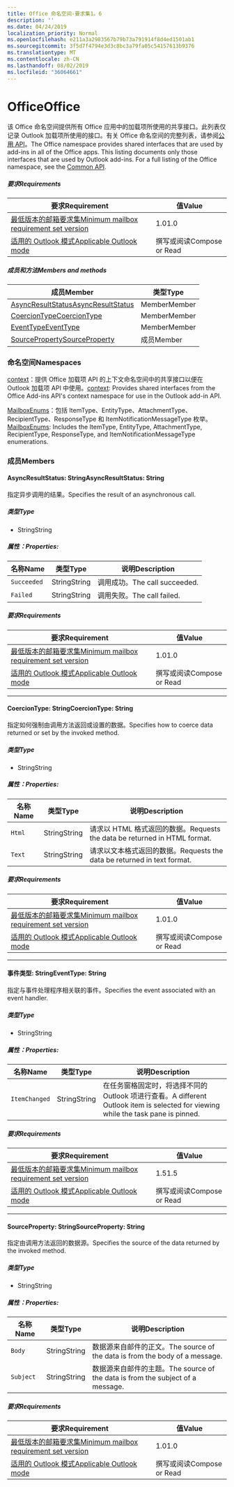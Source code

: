 ```yaml
---
title: Office 命名空间-要求集1。6
description: ''
ms.date: 04/24/2019
localization_priority: Normal
ms.openlocfilehash: e211a3a2983567b79b73a791914f8d4ed1501ab1
ms.sourcegitcommit: 3f5d7f4794e3d3c8bc3a79fa05c54157613b9376
ms.translationtype: MT
ms.contentlocale: zh-CN
ms.lasthandoff: 08/02/2019
ms.locfileid: "36064661"
---
```

# <a name="office"></a><span data-ttu-id="38e5c-102">Office</span><span class="sxs-lookup"><span data-stu-id="38e5c-102">Office</span></span>

<span data-ttu-id="38e5c-p101">该 Office 命名空间提供所有 Office 应用中的加载项所使用的共享接口。此列表仅记录 Outlook 加载项所使用的接口。有关 Office 命名空间的完整列表，请参阅[公用 API](/javascript/api/office)。</span><span class="sxs-lookup"><span data-stu-id="38e5c-p101">The Office namespace provides shared interfaces that are used by add-ins in all of the Office apps. This listing documents only those interfaces that are used by Outlook add-ins. For a full listing of the Office namespace, see the [Common API](/javascript/api/office).</span></span>

##### <a name="requirements"></a><span data-ttu-id="38e5c-105">要求</span><span class="sxs-lookup"><span data-stu-id="38e5c-105">Requirements</span></span>

|<span data-ttu-id="38e5c-106">要求</span><span class="sxs-lookup"><span data-stu-id="38e5c-106">Requirement</span></span>| <span data-ttu-id="38e5c-107">值</span><span class="sxs-lookup"><span data-stu-id="38e5c-107">Value</span></span>|
|---|---|
|[<span data-ttu-id="38e5c-108">最低版本的邮箱要求集</span><span class="sxs-lookup"><span data-stu-id="38e5c-108">Minimum mailbox requirement set version</span></span>](/office/dev/add-ins/reference/requirement-sets/outlook-api-requirement-sets)| <span data-ttu-id="38e5c-109">1.0</span><span class="sxs-lookup"><span data-stu-id="38e5c-109">1.0</span></span>|
|[<span data-ttu-id="38e5c-110">适用的 Outlook 模式</span><span class="sxs-lookup"><span data-stu-id="38e5c-110">Applicable Outlook mode</span></span>](/outlook/add-ins/#extension-points)| <span data-ttu-id="38e5c-111">撰写或阅读</span><span class="sxs-lookup"><span data-stu-id="38e5c-111">Compose or Read</span></span>|

##### <a name="members-and-methods"></a><span data-ttu-id="38e5c-112">成员和方法</span><span class="sxs-lookup"><span data-stu-id="38e5c-112">Members and methods</span></span>

| <span data-ttu-id="38e5c-113">成员</span><span class="sxs-lookup"><span data-stu-id="38e5c-113">Member</span></span> | <span data-ttu-id="38e5c-114">类型</span><span class="sxs-lookup"><span data-stu-id="38e5c-114">Type</span></span> |
|--------|------|
| [<span data-ttu-id="38e5c-115">AsyncResultStatus</span><span class="sxs-lookup"><span data-stu-id="38e5c-115">AsyncResultStatus</span></span>](#asyncresultstatus-string) | <span data-ttu-id="38e5c-116">Member</span><span class="sxs-lookup"><span data-stu-id="38e5c-116">Member</span></span> |
| [<span data-ttu-id="38e5c-117">CoercionType</span><span class="sxs-lookup"><span data-stu-id="38e5c-117">CoercionType</span></span>](#coerciontype-string) | <span data-ttu-id="38e5c-118">Member</span><span class="sxs-lookup"><span data-stu-id="38e5c-118">Member</span></span> |
| [<span data-ttu-id="38e5c-119">EventType</span><span class="sxs-lookup"><span data-stu-id="38e5c-119">EventType</span></span>](#eventtype-string) | <span data-ttu-id="38e5c-120">Member</span><span class="sxs-lookup"><span data-stu-id="38e5c-120">Member</span></span> |
| [<span data-ttu-id="38e5c-121">SourceProperty</span><span class="sxs-lookup"><span data-stu-id="38e5c-121">SourceProperty</span></span>](#sourceproperty-string) | <span data-ttu-id="38e5c-122">成员</span><span class="sxs-lookup"><span data-stu-id="38e5c-122">Member</span></span> |

### <a name="namespaces"></a><span data-ttu-id="38e5c-123">命名空间</span><span class="sxs-lookup"><span data-stu-id="38e5c-123">Namespaces</span></span>

<span data-ttu-id="38e5c-124">[context](office.context.md)：提供 Office 加载项 API 的上下文命名空间中的共享接口以便在 Outlook 加载项 API 中使用。</span><span class="sxs-lookup"><span data-stu-id="38e5c-124">[context](office.context.md): Provides shared interfaces from the Office Add-ins API's context namespace for use in the Outlook add-in API.</span></span>

<span data-ttu-id="38e5c-125">[MailboxEnums](/javascript/api/outlook/office.mailboxenums.attachmenttype?view=outlook-js-1.6)：包括 ItemType、EntityType、AttachmentType、RecipientType、ResponseType 和 ItemNotificationMessageType 枚举。</span><span class="sxs-lookup"><span data-stu-id="38e5c-125">[MailboxEnums](/javascript/api/outlook/office.mailboxenums.attachmenttype?view=outlook-js-1.6): Includes the ItemType, EntityType, AttachmentType, RecipientType, ResponseType, and ItemNotificationMessageType enumerations.</span></span>

### <a name="members"></a><span data-ttu-id="38e5c-126">成员</span><span class="sxs-lookup"><span data-stu-id="38e5c-126">Members</span></span>

#### <a name="asyncresultstatus-string"></a><span data-ttu-id="38e5c-127">AsyncResultStatus: String</span><span class="sxs-lookup"><span data-stu-id="38e5c-127">AsyncResultStatus: String</span></span>

<span data-ttu-id="38e5c-128">指定异步调用的结果。</span><span class="sxs-lookup"><span data-stu-id="38e5c-128">Specifies the result of an asynchronous call.</span></span>

##### <a name="type"></a><span data-ttu-id="38e5c-129">类型</span><span class="sxs-lookup"><span data-stu-id="38e5c-129">Type</span></span>

*   <span data-ttu-id="38e5c-130">String</span><span class="sxs-lookup"><span data-stu-id="38e5c-130">String</span></span>

##### <a name="properties"></a><span data-ttu-id="38e5c-131">属性：</span><span class="sxs-lookup"><span data-stu-id="38e5c-131">Properties:</span></span>

|<span data-ttu-id="38e5c-132">名称</span><span class="sxs-lookup"><span data-stu-id="38e5c-132">Name</span></span>| <span data-ttu-id="38e5c-133">类型</span><span class="sxs-lookup"><span data-stu-id="38e5c-133">Type</span></span>| <span data-ttu-id="38e5c-134">说明</span><span class="sxs-lookup"><span data-stu-id="38e5c-134">Description</span></span>|
|---|---|---|
|`Succeeded`| <span data-ttu-id="38e5c-135">String</span><span class="sxs-lookup"><span data-stu-id="38e5c-135">String</span></span>|<span data-ttu-id="38e5c-136">调用成功。</span><span class="sxs-lookup"><span data-stu-id="38e5c-136">The call succeeded.</span></span>|
|`Failed`| <span data-ttu-id="38e5c-137">String</span><span class="sxs-lookup"><span data-stu-id="38e5c-137">String</span></span>|<span data-ttu-id="38e5c-138">调用失败。</span><span class="sxs-lookup"><span data-stu-id="38e5c-138">The call failed.</span></span>|

##### <a name="requirements"></a><span data-ttu-id="38e5c-139">要求</span><span class="sxs-lookup"><span data-stu-id="38e5c-139">Requirements</span></span>

|<span data-ttu-id="38e5c-140">要求</span><span class="sxs-lookup"><span data-stu-id="38e5c-140">Requirement</span></span>| <span data-ttu-id="38e5c-141">值</span><span class="sxs-lookup"><span data-stu-id="38e5c-141">Value</span></span>|
|---|---|
|[<span data-ttu-id="38e5c-142">最低版本的邮箱要求集</span><span class="sxs-lookup"><span data-stu-id="38e5c-142">Minimum mailbox requirement set version</span></span>](/office/dev/add-ins/reference/requirement-sets/outlook-api-requirement-sets)| <span data-ttu-id="38e5c-143">1.0</span><span class="sxs-lookup"><span data-stu-id="38e5c-143">1.0</span></span>|
|[<span data-ttu-id="38e5c-144">适用的 Outlook 模式</span><span class="sxs-lookup"><span data-stu-id="38e5c-144">Applicable Outlook mode</span></span>](/outlook/add-ins/#extension-points)| <span data-ttu-id="38e5c-145">撰写或阅读</span><span class="sxs-lookup"><span data-stu-id="38e5c-145">Compose or Read</span></span>|

---

#### <a name="coerciontype-string"></a><span data-ttu-id="38e5c-146">CoercionType: String</span><span class="sxs-lookup"><span data-stu-id="38e5c-146">CoercionType: String</span></span>

<span data-ttu-id="38e5c-147">指定如何强制由调用方法返回或设置的数据。</span><span class="sxs-lookup"><span data-stu-id="38e5c-147">Specifies how to coerce data returned or set by the invoked method.</span></span>

##### <a name="type"></a><span data-ttu-id="38e5c-148">类型</span><span class="sxs-lookup"><span data-stu-id="38e5c-148">Type</span></span>

*   <span data-ttu-id="38e5c-149">String</span><span class="sxs-lookup"><span data-stu-id="38e5c-149">String</span></span>

##### <a name="properties"></a><span data-ttu-id="38e5c-150">属性：</span><span class="sxs-lookup"><span data-stu-id="38e5c-150">Properties:</span></span>

|<span data-ttu-id="38e5c-151">名称</span><span class="sxs-lookup"><span data-stu-id="38e5c-151">Name</span></span>| <span data-ttu-id="38e5c-152">类型</span><span class="sxs-lookup"><span data-stu-id="38e5c-152">Type</span></span>| <span data-ttu-id="38e5c-153">说明</span><span class="sxs-lookup"><span data-stu-id="38e5c-153">Description</span></span>|
|---|---|---|
|`Html`| <span data-ttu-id="38e5c-154">String</span><span class="sxs-lookup"><span data-stu-id="38e5c-154">String</span></span>|<span data-ttu-id="38e5c-155">请求以 HTML 格式返回的数据。</span><span class="sxs-lookup"><span data-stu-id="38e5c-155">Requests the data be returned in HTML format.</span></span>|
|`Text`| <span data-ttu-id="38e5c-156">String</span><span class="sxs-lookup"><span data-stu-id="38e5c-156">String</span></span>|<span data-ttu-id="38e5c-157">请求以文本格式返回的数据。</span><span class="sxs-lookup"><span data-stu-id="38e5c-157">Requests the data be returned in text format.</span></span>|

##### <a name="requirements"></a><span data-ttu-id="38e5c-158">要求</span><span class="sxs-lookup"><span data-stu-id="38e5c-158">Requirements</span></span>

|<span data-ttu-id="38e5c-159">要求</span><span class="sxs-lookup"><span data-stu-id="38e5c-159">Requirement</span></span>| <span data-ttu-id="38e5c-160">值</span><span class="sxs-lookup"><span data-stu-id="38e5c-160">Value</span></span>|
|---|---|
|[<span data-ttu-id="38e5c-161">最低版本的邮箱要求集</span><span class="sxs-lookup"><span data-stu-id="38e5c-161">Minimum mailbox requirement set version</span></span>](/office/dev/add-ins/reference/requirement-sets/outlook-api-requirement-sets)| <span data-ttu-id="38e5c-162">1.0</span><span class="sxs-lookup"><span data-stu-id="38e5c-162">1.0</span></span>|
|[<span data-ttu-id="38e5c-163">适用的 Outlook 模式</span><span class="sxs-lookup"><span data-stu-id="38e5c-163">Applicable Outlook mode</span></span>](/outlook/add-ins/#extension-points)| <span data-ttu-id="38e5c-164">撰写或阅读</span><span class="sxs-lookup"><span data-stu-id="38e5c-164">Compose or Read</span></span>|

---

#### <a name="eventtype-string"></a><span data-ttu-id="38e5c-165">事件类型: String</span><span class="sxs-lookup"><span data-stu-id="38e5c-165">EventType: String</span></span>

<span data-ttu-id="38e5c-166">指定与事件处理程序相关联的事件。</span><span class="sxs-lookup"><span data-stu-id="38e5c-166">Specifies the event associated with an event handler.</span></span>

##### <a name="type"></a><span data-ttu-id="38e5c-167">类型</span><span class="sxs-lookup"><span data-stu-id="38e5c-167">Type</span></span>

*   <span data-ttu-id="38e5c-168">String</span><span class="sxs-lookup"><span data-stu-id="38e5c-168">String</span></span>

##### <a name="properties"></a><span data-ttu-id="38e5c-169">属性：</span><span class="sxs-lookup"><span data-stu-id="38e5c-169">Properties:</span></span>

| <span data-ttu-id="38e5c-170">名称</span><span class="sxs-lookup"><span data-stu-id="38e5c-170">Name</span></span> | <span data-ttu-id="38e5c-171">类型</span><span class="sxs-lookup"><span data-stu-id="38e5c-171">Type</span></span> | <span data-ttu-id="38e5c-172">说明</span><span class="sxs-lookup"><span data-stu-id="38e5c-172">Description</span></span> |
|---|---|---|
|`ItemChanged`| <span data-ttu-id="38e5c-173">String</span><span class="sxs-lookup"><span data-stu-id="38e5c-173">String</span></span> | <span data-ttu-id="38e5c-174">在任务窗格固定时，将选择不同的 Outlook 项进行查看。</span><span class="sxs-lookup"><span data-stu-id="38e5c-174">A different Outlook item is selected for viewing while the task pane is pinned.</span></span> |

##### <a name="requirements"></a><span data-ttu-id="38e5c-175">要求</span><span class="sxs-lookup"><span data-stu-id="38e5c-175">Requirements</span></span>

|<span data-ttu-id="38e5c-176">要求</span><span class="sxs-lookup"><span data-stu-id="38e5c-176">Requirement</span></span>| <span data-ttu-id="38e5c-177">值</span><span class="sxs-lookup"><span data-stu-id="38e5c-177">Value</span></span>|
|---|---|
|[<span data-ttu-id="38e5c-178">最低版本的邮箱要求集</span><span class="sxs-lookup"><span data-stu-id="38e5c-178">Minimum mailbox requirement set version</span></span>](/office/dev/add-ins/reference/requirement-sets/outlook-api-requirement-sets)| <span data-ttu-id="38e5c-179">1.5</span><span class="sxs-lookup"><span data-stu-id="38e5c-179">1.5</span></span> |
|[<span data-ttu-id="38e5c-180">适用的 Outlook 模式</span><span class="sxs-lookup"><span data-stu-id="38e5c-180">Applicable Outlook mode</span></span>](/outlook/add-ins/#extension-points)| <span data-ttu-id="38e5c-181">撰写或阅读</span><span class="sxs-lookup"><span data-stu-id="38e5c-181">Compose or Read</span></span> |

---

#### <a name="sourceproperty-string"></a><span data-ttu-id="38e5c-182">SourceProperty: String</span><span class="sxs-lookup"><span data-stu-id="38e5c-182">SourceProperty: String</span></span>

<span data-ttu-id="38e5c-183">指定由调用方法返回的数据源。</span><span class="sxs-lookup"><span data-stu-id="38e5c-183">Specifies the source of the data returned by the invoked method.</span></span>

##### <a name="type"></a><span data-ttu-id="38e5c-184">类型</span><span class="sxs-lookup"><span data-stu-id="38e5c-184">Type</span></span>

*   <span data-ttu-id="38e5c-185">String</span><span class="sxs-lookup"><span data-stu-id="38e5c-185">String</span></span>

##### <a name="properties"></a><span data-ttu-id="38e5c-186">属性：</span><span class="sxs-lookup"><span data-stu-id="38e5c-186">Properties:</span></span>

|<span data-ttu-id="38e5c-187">名称</span><span class="sxs-lookup"><span data-stu-id="38e5c-187">Name</span></span>| <span data-ttu-id="38e5c-188">类型</span><span class="sxs-lookup"><span data-stu-id="38e5c-188">Type</span></span>| <span data-ttu-id="38e5c-189">说明</span><span class="sxs-lookup"><span data-stu-id="38e5c-189">Description</span></span>|
|---|---|---|
|`Body`| <span data-ttu-id="38e5c-190">String</span><span class="sxs-lookup"><span data-stu-id="38e5c-190">String</span></span>|<span data-ttu-id="38e5c-191">数据源来自邮件的正文。</span><span class="sxs-lookup"><span data-stu-id="38e5c-191">The source of the data is from the body of a message.</span></span>|
|`Subject`| <span data-ttu-id="38e5c-192">String</span><span class="sxs-lookup"><span data-stu-id="38e5c-192">String</span></span>|<span data-ttu-id="38e5c-193">数据源来自邮件的主题。</span><span class="sxs-lookup"><span data-stu-id="38e5c-193">The source of the data is from the subject of a message.</span></span>|

##### <a name="requirements"></a><span data-ttu-id="38e5c-194">要求</span><span class="sxs-lookup"><span data-stu-id="38e5c-194">Requirements</span></span>

|<span data-ttu-id="38e5c-195">要求</span><span class="sxs-lookup"><span data-stu-id="38e5c-195">Requirement</span></span>| <span data-ttu-id="38e5c-196">值</span><span class="sxs-lookup"><span data-stu-id="38e5c-196">Value</span></span>|
|---|---|
|[<span data-ttu-id="38e5c-197">最低版本的邮箱要求集</span><span class="sxs-lookup"><span data-stu-id="38e5c-197">Minimum mailbox requirement set version</span></span>](/office/dev/add-ins/reference/requirement-sets/outlook-api-requirement-sets)| <span data-ttu-id="38e5c-198">1.0</span><span class="sxs-lookup"><span data-stu-id="38e5c-198">1.0</span></span>|
|[<span data-ttu-id="38e5c-199">适用的 Outlook 模式</span><span class="sxs-lookup"><span data-stu-id="38e5c-199">Applicable Outlook mode</span></span>](/outlook/add-ins/#extension-points)| <span data-ttu-id="38e5c-200">撰写或阅读</span><span class="sxs-lookup"><span data-stu-id="38e5c-200">Compose or Read</span></span>|
